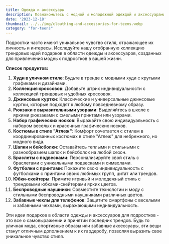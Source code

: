 ```yaml
---
title: Одежда и аксессуары
description: Познакомьтесь с модной и молодежной одеждой и аксессуарами, идеальными для подростков.
date: '2023-12-18'
thumbnail: ../../img/clouthing-and-accessories-for-teens.webp
category: "for-teens"
---
```


Подростки часто имеют уникальное чувство стиля, отражающее их личность и интересы. Исследуйте нашу отобранную коллекцию трендовых идей подарков в области одежды и аксессуаров, созданных для привлечения модных подростков в вашей жизни.

**Список продуктов:**
1. **Худи в уличном стиле**: Будьте в тренде с модными худи с крутыми графиками и дизайнами.
2. **Коллекция кроссовок**: Добавьте штрих индивидуальности с коллекцией трендовых и удобных кроссовок.
3. **Джинсовые куртки**: Классические и универсальные джинсовые куртки, которые подходят к любому повседневному образу.
4. **Рюкзаки с выразительными узорами**: Выделяйтесь в школе с яркими рюкзаками с смелыми принтами или узорами.
5. **Набор графических носков**: Выражайте свою индивидуальность с набором веселых и красочных графических носков.
6. **Костюмы в стиле "Атлеж"**: Комфорт сочетается с стилем в координированных костюмах в стиле "Атлеж" для небрежного, но модного вида.
7. **Шапки и бейсболки**: Оставайтесь теплыми и стильными с разнообразием шапок и бейсболок на любой сезон.
8. **Браслеты с подвесками**: Персонализируйте свой стиль с браслетами с уникальными подвесками и символами.
9. **Футболки с принтами**: Покажите свою индивидуальность с футболками с принтами своих любимых групп, цитат или трендов.
10. **Юбки-скейтеры**: Примите игривый и молодежный стиль с трендовыми юбками-скейтерами ярких цветов.
11. **Беспроводные наушники**: Совместите технологии и моду с стильными беспроводными наушниками различных цветов.
12. **Забавные чехлы для телефонов**: Защитите смартфоны с веселыми и забавными чехлами, выражающими индивидуальность.

Эти идеи подарков в области одежды и аксессуаров для подростков - это все о самовыражении и принятии последних трендов. Будь то уличная мода, спортивные образы или забавные аксессуары, эти вещи станут отличным дополнением к их гардеробу, позволяя выразить свое уникальное чувство стиля.
